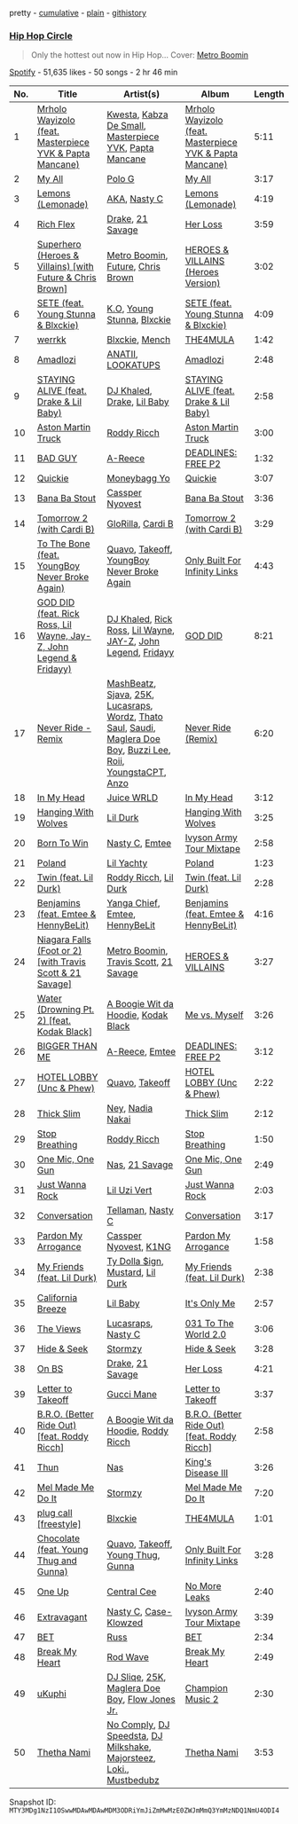 pretty - [cumulative](/playlists/cumulative/37i9dQZF1DWUoBHp4pr8cg.md) - [plain](/playlists/plain/37i9dQZF1DWUoBHp4pr8cg) - [githistory](https://github.githistory.xyz/mackorone/spotify-playlist-archive/blob/main/playlists/plain/37i9dQZF1DWUoBHp4pr8cg)

### [Hip Hop Circle](https://open.spotify.com/playlist/37i9dQZF1DWUoBHp4pr8cg)

> Only the hottest out now in Hip Hop..\. Cover: <a href="https://open.spotify.com/artist/0iEtIxbK0KxaSlF7G42ZOp?si=m9hn5NihQh\-KzEXHAAb8uA">Metro Boomin</a>

[Spotify](https://open.spotify.com/user/spotify) - 51,635 likes - 50 songs - 2 hr 46 min

| No. | Title | Artist(s) | Album | Length |
|---|---|---|---|---|
| 1 | [Mrholo Wayizolo \(feat\. Masterpiece YVK & Papta Mancane\)](https://open.spotify.com/track/7nEQ5vcdJDaQTWJO7ABpty) | [Kwesta](https://open.spotify.com/artist/3Px6IenueysHsgCQf9xFVr), [Kabza De Small](https://open.spotify.com/artist/1bNjWBFWsAAzZSR59lRdpR), [Masterpiece YVK](https://open.spotify.com/artist/5wVRDS1b9ZMXN6VKEl8f9b), [Papta Mancane](https://open.spotify.com/artist/6DoMDqCMf3ye9lGDsAm23D) | [Mrholo Wayizolo \(feat\. Masterpiece YVK & Papta Mancane\)](https://open.spotify.com/album/0otS0sJQFyp9MBFeis4WOW) | 5:11 |
| 2 | [My All](https://open.spotify.com/track/2UQ2oUbHiB8wWYCE42JX0k) | [Polo G](https://open.spotify.com/artist/6AgTAQt8XS6jRWi4sX7w49) | [My All](https://open.spotify.com/album/0TDPqwRP3NuPYnxm45BqPg) | 3:17 |
| 3 | [Lemons \(Lemonade\)](https://open.spotify.com/track/6PqdJb18ssWDcROvnsEqy6) | [AKA](https://open.spotify.com/artist/1QIghPIrXQQ22G1yNtAKFX), [Nasty C](https://open.spotify.com/artist/2gzWmhOZhDN6gXL49JW9qj) | [Lemons \(Lemonade\)](https://open.spotify.com/album/0u9KNTzXg6rpDm3AYEBiIQ) | 4:19 |
| 4 | [Rich Flex](https://open.spotify.com/track/1bDbXMyjaUIooNwFE9wn0N) | [Drake](https://open.spotify.com/artist/3TVXtAsR1Inumwj472S9r4), [21 Savage](https://open.spotify.com/artist/1URnnhqYAYcrqrcwql10ft) | [Her Loss](https://open.spotify.com/album/5MS3MvWHJ3lOZPLiMxzOU6) | 3:59 |
| 5 | [Superhero \(Heroes & Villains\) \[with Future & Chris Brown\]](https://open.spotify.com/track/1AJuDhb8wqV4gU5Ts6Htl5) | [Metro Boomin](https://open.spotify.com/artist/0iEtIxbK0KxaSlF7G42ZOp), [Future](https://open.spotify.com/artist/1RyvyyTE3xzB2ZywiAwp0i), [Chris Brown](https://open.spotify.com/artist/7bXgB6jMjp9ATFy66eO08Z) | [HEROES & VILLAINS \(Heroes Version\)](https://open.spotify.com/album/4o9NExZng35wpV7pLKvuW0) | 3:02 |
| 6 | [SETE \(feat\. Young Stunna & Blxckie\)](https://open.spotify.com/track/5mXZz0tXIToxu3HRohrdSK) | [K.O](https://open.spotify.com/artist/3ilw3NJXRWd153LIBsme1z), [Young Stunna](https://open.spotify.com/artist/6WQFTzqYHmh8Ph2X0L0QLQ), [Blxckie](https://open.spotify.com/artist/4pQcWzOMSmmz5DK6TqO2FL) | [SETE \(feat\. Young Stunna & Blxckie\)](https://open.spotify.com/album/7ceVgKif2FV49HL1u7qxlG) | 4:09 |
| 7 | [werrkk](https://open.spotify.com/track/7e9JRNhecXg0DMkjmk3Vlp) | [Blxckie](https://open.spotify.com/artist/4pQcWzOMSmmz5DK6TqO2FL), [Mench](https://open.spotify.com/artist/7zSLmuJsSUxBN1QS9Mz93L) | [THE4MULA](https://open.spotify.com/album/2BkyteWXQ5grWLtwoE7ezX) | 1:42 |
| 8 | [Amadlozi](https://open.spotify.com/track/4pHdZenBKRDOpredaVILeG) | [ANATII](https://open.spotify.com/artist/6dX1EJC9XFlM8Ql1wGHC55), [LOOKATUPS](https://open.spotify.com/artist/3Juf3knCVNci9CIpYraBER) | [Amadlozi](https://open.spotify.com/album/1wHEl0itEyhRHNDdIh0UCN) | 2:48 |
| 9 | [STAYING ALIVE \(feat\. Drake & Lil Baby\)](https://open.spotify.com/track/0g2Bbgy7P41pFjMWJuzsf4) | [DJ Khaled](https://open.spotify.com/artist/0QHgL1lAIqAw0HtD7YldmP), [Drake](https://open.spotify.com/artist/3TVXtAsR1Inumwj472S9r4), [Lil Baby](https://open.spotify.com/artist/5f7VJjfbwm532GiveGC0ZK) | [STAYING ALIVE \(feat\. Drake & Lil Baby\)](https://open.spotify.com/album/0oEsQwXJhNbbb8VT0xOMok) | 2:58 |
| 10 | [Aston Martin Truck](https://open.spotify.com/track/1KaRuTOGchQyTnrY3vWzfR) | [Roddy Ricch](https://open.spotify.com/artist/757aE44tKEUQEqRuT6GnEB) | [Aston Martin Truck](https://open.spotify.com/album/4Uv7QjKaAq1mFO7aYzk4Xc) | 3:00 |
| 11 | [BAD GUY](https://open.spotify.com/track/6wuIh8EH2MYLI5su3FZ935) | [A\-Reece](https://open.spotify.com/artist/5TirRF3azWV5OpyufcDCFP) | [DEADLINES: FREE P2](https://open.spotify.com/album/5DvFNfnvFyPLDZp5gQm8ir) | 1:32 |
| 12 | [Quickie](https://open.spotify.com/track/3084aAzars6DR26nCWO9Ep) | [Moneybagg Yo](https://open.spotify.com/artist/3tJoFztHeIJkJWMrx0td2f) | [Quickie](https://open.spotify.com/album/1hcA90r3ikdVN4ylEz204T) | 3:07 |
| 13 | [Bana Ba Stout](https://open.spotify.com/track/4MjEV4Bdj36rHJj8zCMz13) | [Cassper Nyovest](https://open.spotify.com/artist/18CJ8k3h2Rggioow01dlwP) | [Bana Ba Stout](https://open.spotify.com/album/4f2TYrLKf5vJu5gcSCCF82) | 3:36 |
| 14 | [Tomorrow 2 \(with Cardi B\)](https://open.spotify.com/track/7KXVIAuw3m2hxZanrpSXS3) | [GloRilla](https://open.spotify.com/artist/2qoQgPAilErOKCwE2Y8wOG), [Cardi B](https://open.spotify.com/artist/4kYSro6naA4h99UJvo89HB) | [Tomorrow 2 \(with Cardi B\)](https://open.spotify.com/album/5o1xUBd8aM7qFhjlBXiIpb) | 3:29 |
| 15 | [To The Bone \(feat\. YoungBoy Never Broke Again\)](https://open.spotify.com/track/4wRJHXHDJnKSPr9IVn0BFR) | [Quavo](https://open.spotify.com/artist/0VRj0yCOv2FXJNP47XQnx5), [Takeoff](https://open.spotify.com/artist/3EW0kQ1skZiK1NHg3Spt9J), [YoungBoy Never Broke Again](https://open.spotify.com/artist/7wlFDEWiM5OoIAt8RSli8b) | [Only Built For Infinity Links](https://open.spotify.com/album/59hIIDzaPSH5O3QSz4zX0t) | 4:43 |
| 16 | [GOD DID \(feat\. Rick Ross, Lil Wayne, Jay\-Z, John Legend & Fridayy\)](https://open.spotify.com/track/2sOj9vyd6yiss9W1IK6chU) | [DJ Khaled](https://open.spotify.com/artist/0QHgL1lAIqAw0HtD7YldmP), [Rick Ross](https://open.spotify.com/artist/1sBkRIssrMs1AbVkOJbc7a), [Lil Wayne](https://open.spotify.com/artist/55Aa2cqylxrFIXC767Z865), [JAY\-Z](https://open.spotify.com/artist/3nFkdlSjzX9mRTtwJOzDYB), [John Legend](https://open.spotify.com/artist/5y2Xq6xcjJb2jVM54GHK3t), [Fridayy](https://open.spotify.com/artist/7sP4SQ0WY6jfps1I19Ot7i) | [GOD DID](https://open.spotify.com/album/6NuGZnOc88LcZpEkJIbO50) | 8:21 |
| 17 | [Never Ride \- Remix](https://open.spotify.com/track/1q88oYGqJzfDp250KGrdKs) | [MashBeatz](https://open.spotify.com/artist/4NJo7JbXHgcLiitBFtWras), [Sjava](https://open.spotify.com/artist/4RfOLIFy2xEmlWzXEVmLJn), [25K](https://open.spotify.com/artist/2mIr9ReJuFyuWJvSQ2nWM9), [Lucasraps](https://open.spotify.com/artist/4MakWUvM6GZhwTKsTA6AAT), [Wordz](https://open.spotify.com/artist/7IPFplrxamAhezF49BeCsQ), [Thato Saul](https://open.spotify.com/artist/0R6GDPZ2Hrn2lF4svYJRkn), [Saudi](https://open.spotify.com/artist/37Qsf5KCKljH7mL134xp4k), [Maglera Doe Boy](https://open.spotify.com/artist/1UXX0jyiEJK15VdkmzYD9L), [Buzzi Lee](https://open.spotify.com/artist/5uq7zsfkgABEDUgJZzGZNR), [Roii](https://open.spotify.com/artist/41gfl52tujTmBB2q2gqRyv), [YoungstaCPT](https://open.spotify.com/artist/3QYKq7aMSiAu6gvfwNNFsv), [Anzo](https://open.spotify.com/artist/0mXjRSmbTBBoufMmTKuGmv) | [Never Ride \(Remix\)](https://open.spotify.com/album/4EvIO5CA6NcVfdRwKlrLGs) | 6:20 |
| 18 | [In My Head](https://open.spotify.com/track/2RJAKIw6nIkgZVsAIKhmqz) | [Juice WRLD](https://open.spotify.com/artist/4MCBfE4596Uoi2O4DtmEMz) | [In My Head](https://open.spotify.com/album/4I00tpvL54vnWy49vH5fRK) | 3:12 |
| 19 | [Hanging With Wolves](https://open.spotify.com/track/1a7tOEheXeaSNathZW4Gzk) | [Lil Durk](https://open.spotify.com/artist/3hcs9uc56yIGFCSy9leWe7) | [Hanging With Wolves](https://open.spotify.com/album/31ItlZnLUC9S5wChTbE8Ew) | 3:25 |
| 20 | [Born To Win](https://open.spotify.com/track/0wau3pD9eDZQRBzg0J3LkE) | [Nasty C](https://open.spotify.com/artist/2gzWmhOZhDN6gXL49JW9qj), [Emtee](https://open.spotify.com/artist/6U3gCOvxVWKBxXItqp3mdr) | [Ivyson Army Tour Mixtape](https://open.spotify.com/album/0K1Kj60U6juaomxBtPoaS4) | 2:58 |
| 21 | [Poland](https://open.spotify.com/track/74loibzxXRL875X20kenvk) | [Lil Yachty](https://open.spotify.com/artist/6icQOAFXDZKsumw3YXyusw) | [Poland](https://open.spotify.com/album/5LZiWbqOpj6g8uxSHch12S) | 1:23 |
| 22 | [Twin \(feat\. Lil Durk\)](https://open.spotify.com/track/5B40Td13cDQ4adeAiLf8Z4) | [Roddy Ricch](https://open.spotify.com/artist/757aE44tKEUQEqRuT6GnEB), [Lil Durk](https://open.spotify.com/artist/3hcs9uc56yIGFCSy9leWe7) | [Twin \(feat\. Lil Durk\)](https://open.spotify.com/album/7IdlBOwOeXlriuPRozrkKz) | 2:28 |
| 23 | [Benjamins \(feat\. Emtee & HennyBeLit\)](https://open.spotify.com/track/1vv7MgQQpK5PCu6F5MQ3Oo) | [Yanga Chief](https://open.spotify.com/artist/30WlMKuvwN6RrMeLARZeqk), [Emtee](https://open.spotify.com/artist/6U3gCOvxVWKBxXItqp3mdr), [HennyBeLit](https://open.spotify.com/artist/4W0PFiZptAwa8wZ3MsIINI) | [Benjamins \(feat\. Emtee & HennyBeLit\)](https://open.spotify.com/album/05ZI6xGPJdKnSPdJFM3M7x) | 4:16 |
| 24 | [Niagara Falls \(Foot or 2\) \[with Travis Scott & 21 Savage\]](https://open.spotify.com/track/4WuOWVnAqvEQxgSRrspBgt) | [Metro Boomin](https://open.spotify.com/artist/0iEtIxbK0KxaSlF7G42ZOp), [Travis Scott](https://open.spotify.com/artist/0Y5tJX1MQlPlqiwlOH1tJY), [21 Savage](https://open.spotify.com/artist/1URnnhqYAYcrqrcwql10ft) | [HEROES & VILLAINS](https://open.spotify.com/album/7txGsnDSqVMoRl6RQ9XyZP) | 3:27 |
| 25 | [Water \(Drowning Pt\. 2\) \[feat\. Kodak Black\]](https://open.spotify.com/track/6yDPFrHZLQbQa9Itd2J4Gp) | [A Boogie Wit da Hoodie](https://open.spotify.com/artist/31W5EY0aAly4Qieq6OFu6I), [Kodak Black](https://open.spotify.com/artist/46SHBwWsqBkxI7EeeBEQG7) | [Me vs\. Myself](https://open.spotify.com/album/2iKQjWWBysdCf52lSiwA03) | 3:26 |
| 26 | [BIGGER THAN ME](https://open.spotify.com/track/2T8zFhRIoj0v4sD9YoZDW8) | [A\-Reece](https://open.spotify.com/artist/5TirRF3azWV5OpyufcDCFP), [Emtee](https://open.spotify.com/artist/6U3gCOvxVWKBxXItqp3mdr) | [DEADLINES: FREE P2](https://open.spotify.com/album/5DvFNfnvFyPLDZp5gQm8ir) | 3:12 |
| 27 | [HOTEL LOBBY \(Unc & Phew\)](https://open.spotify.com/track/0QNNd0qMCDbraS1nQPg3aA) | [Quavo](https://open.spotify.com/artist/0VRj0yCOv2FXJNP47XQnx5), [Takeoff](https://open.spotify.com/artist/3EW0kQ1skZiK1NHg3Spt9J) | [HOTEL LOBBY \(Unc & Phew\)](https://open.spotify.com/album/0zWZX428gMb9vSBUMRdDiy) | 2:22 |
| 28 | [Thick Slim](https://open.spotify.com/track/2w1hYUkNR6j5CvxmNpwTgi) | [Ney](https://open.spotify.com/artist/67KPAwywwB3tMXvmNJXPeL), [Nadia Nakai](https://open.spotify.com/artist/4J1EvxzABwLaJP4NmOqV8r) | [Thick Slim](https://open.spotify.com/album/6WEZcTDnJU20YkwHy0LdVZ) | 2:12 |
| 29 | [Stop Breathing](https://open.spotify.com/track/6mM8gri8d2abYYomjOV4ut) | [Roddy Ricch](https://open.spotify.com/artist/757aE44tKEUQEqRuT6GnEB) | [Stop Breathing](https://open.spotify.com/album/1nP2b8dTaVUvvAOyRbDoBe) | 1:50 |
| 30 | [One Mic, One Gun](https://open.spotify.com/track/7CpXFEjLntpr4GdOhTtFEv) | [Nas](https://open.spotify.com/artist/20qISvAhX20dpIbOOzGK3q), [21 Savage](https://open.spotify.com/artist/1URnnhqYAYcrqrcwql10ft) | [One Mic, One Gun](https://open.spotify.com/album/2K2es8pRFX0kOaEdXZZgMl) | 2:49 |
| 31 | [Just Wanna Rock](https://open.spotify.com/track/4FyesJzVpA39hbYvcseO2d) | [Lil Uzi Vert](https://open.spotify.com/artist/4O15NlyKLIASxsJ0PrXPfz) | [Just Wanna Rock](https://open.spotify.com/album/2FD6g8bXEn2uQMYbeqqoCg) | 2:03 |
| 32 | [Conversation](https://open.spotify.com/track/4ixbpNx9vWAOcGpsyL7ZkD) | [Tellaman](https://open.spotify.com/artist/6DqJA9OuRcwPNk76q0cOEW), [Nasty C](https://open.spotify.com/artist/2gzWmhOZhDN6gXL49JW9qj) | [Conversation](https://open.spotify.com/album/1cxhz5Jd9G2j3IHYKDaGaO) | 3:17 |
| 33 | [Pardon My Arrogance](https://open.spotify.com/track/5lSqaq9zJN90ut2JOoddUW) | [Cassper Nyovest](https://open.spotify.com/artist/18CJ8k3h2Rggioow01dlwP), [K1NG](https://open.spotify.com/artist/4VHLPOtj6jnjbe9kIxFHA9) | [Pardon My Arrogance](https://open.spotify.com/album/2690tz6XKjQtcF1WjNNDJW) | 1:58 |
| 34 | [My Friends \(feat\. Lil Durk\)](https://open.spotify.com/track/0wTTf3msjDJ8NcZGTmQJQV) | [Ty Dolla $ign](https://open.spotify.com/artist/7c0XG5cIJTrrAgEC3ULPiq), [Mustard](https://open.spotify.com/artist/0YinUQ50QDB7ZxSCLyQ40k), [Lil Durk](https://open.spotify.com/artist/3hcs9uc56yIGFCSy9leWe7) | [My Friends \(feat\. Lil Durk\)](https://open.spotify.com/album/2clsCCVAKCSc7PcwJ7uFLW) | 2:38 |
| 35 | [California Breeze](https://open.spotify.com/track/6ug9fUi5oLLgQgOF1G8WkM) | [Lil Baby](https://open.spotify.com/artist/5f7VJjfbwm532GiveGC0ZK) | [It's Only Me](https://open.spotify.com/album/0FYvMdfTfYJxnJnKs1wDb0) | 2:57 |
| 36 | [The Views](https://open.spotify.com/track/5XE6dTAtEqrHp0NRCjuPui) | [Lucasraps](https://open.spotify.com/artist/4MakWUvM6GZhwTKsTA6AAT), [Nasty C](https://open.spotify.com/artist/2gzWmhOZhDN6gXL49JW9qj) | [031 To The World 2.0](https://open.spotify.com/album/1rFKpOUsG1tWjGyHgYp3rH) | 3:06 |
| 37 | [Hide & Seek](https://open.spotify.com/track/7cFPWLFiE60sdgzPsyydUJ) | [Stormzy](https://open.spotify.com/artist/2SrSdSvpminqmStGELCSNd) | [Hide & Seek](https://open.spotify.com/album/1PTZnwfkh9YQUJLSdBOvFe) | 3:28 |
| 38 | [On BS](https://open.spotify.com/track/34tz0eDhGuFErIuW3q4mPX) | [Drake](https://open.spotify.com/artist/3TVXtAsR1Inumwj472S9r4), [21 Savage](https://open.spotify.com/artist/1URnnhqYAYcrqrcwql10ft) | [Her Loss](https://open.spotify.com/album/5MS3MvWHJ3lOZPLiMxzOU6) | 4:21 |
| 39 | [Letter to Takeoff](https://open.spotify.com/track/7B09THlbQE2RndpgXeXQYE) | [Gucci Mane](https://open.spotify.com/artist/13y7CgLHjMVRMDqxdx0Xdo) | [Letter to Takeoff](https://open.spotify.com/album/4yrzsGF0xjnXP5oWNvMNqX) | 3:37 |
| 40 | [B.R.O\. \(Better Ride Out\) \[feat\. Roddy Ricch\]](https://open.spotify.com/track/23pGZ6n6Xd3yV7qK4xw7dx) | [A Boogie Wit da Hoodie](https://open.spotify.com/artist/31W5EY0aAly4Qieq6OFu6I), [Roddy Ricch](https://open.spotify.com/artist/757aE44tKEUQEqRuT6GnEB) | [B.R.O\. \(Better Ride Out\) \[feat\. Roddy Ricch\]](https://open.spotify.com/album/0tk8XMpaIuk587IlC8aIfP) | 2:58 |
| 41 | [Thun](https://open.spotify.com/track/6tSemeCMDHYp5gqmKDJcn2) | [Nas](https://open.spotify.com/artist/20qISvAhX20dpIbOOzGK3q) | [King's Disease III](https://open.spotify.com/album/3vQuGKQJMfdXmkjRKqUesk) | 3:26 |
| 42 | [Mel Made Me Do It](https://open.spotify.com/track/3y8xPhq9Ho1hCEMIE9DvZe) | [Stormzy](https://open.spotify.com/artist/2SrSdSvpminqmStGELCSNd) | [Mel Made Me Do It](https://open.spotify.com/album/2qB4PkpoOUuvLXPzckmYdw) | 7:20 |
| 43 | [plug call \[freestyle\]](https://open.spotify.com/track/7txdJp6dC3U7P4FSxzOOYV) | [Blxckie](https://open.spotify.com/artist/4pQcWzOMSmmz5DK6TqO2FL) | [THE4MULA](https://open.spotify.com/album/2BkyteWXQ5grWLtwoE7ezX) | 1:01 |
| 44 | [Chocolate \(feat\. Young Thug and Gunna\)](https://open.spotify.com/track/6PvHZ5vVjUhngh0t3pIsPc) | [Quavo](https://open.spotify.com/artist/0VRj0yCOv2FXJNP47XQnx5), [Takeoff](https://open.spotify.com/artist/3EW0kQ1skZiK1NHg3Spt9J), [Young Thug](https://open.spotify.com/artist/50co4Is1HCEo8bhOyUWKpn), [Gunna](https://open.spotify.com/artist/2hlmm7s2ICUX0LVIhVFlZQ) | [Only Built For Infinity Links](https://open.spotify.com/album/59hIIDzaPSH5O3QSz4zX0t) | 3:28 |
| 45 | [One Up](https://open.spotify.com/track/6R6ZS5HYH4RdXkjEwEJO5R) | [Central Cee](https://open.spotify.com/artist/5H4yInM5zmHqpKIoMNAx4r) | [No More Leaks](https://open.spotify.com/album/1HTdVIlFgO8o2Oby5rdXs0) | 2:40 |
| 46 | [Extravagant](https://open.spotify.com/track/2s2OJc3jYCGPIkA2nWkkn0) | [Nasty C](https://open.spotify.com/artist/2gzWmhOZhDN6gXL49JW9qj), [Case\-Klowzed](https://open.spotify.com/artist/7gVgCsUONh0i70WAvyOlkG) | [Ivyson Army Tour Mixtape](https://open.spotify.com/album/0K1Kj60U6juaomxBtPoaS4) | 3:39 |
| 47 | [BET](https://open.spotify.com/track/3TJTvFCoVZaWWTRuaIPkMl) | [Russ](https://open.spotify.com/artist/1z7b1Pr1rSlvWRzsW3HOrS) | [BET](https://open.spotify.com/album/3LSep2wdPolkSYoB1QB7IV) | 2:34 |
| 48 | [Break My Heart](https://open.spotify.com/track/13VvjrXWYzG9lWViL8Y9vM) | [Rod Wave](https://open.spotify.com/artist/45TgXXqMDdF8BkjA83OM7z) | [Break My Heart](https://open.spotify.com/album/73wpA6cBZPGR7MFFLet4xz) | 2:49 |
| 49 | [uKuphi](https://open.spotify.com/track/1fzhy3XEQEXUYff6jvbf40) | [DJ Sliqe](https://open.spotify.com/artist/1q4Av58diNwZtD01vPUoH5), [25K](https://open.spotify.com/artist/2mIr9ReJuFyuWJvSQ2nWM9), [Maglera Doe Boy](https://open.spotify.com/artist/1UXX0jyiEJK15VdkmzYD9L), [Flow Jones Jr.](https://open.spotify.com/artist/16lC2NTx9Dj12PsgOzraQa) | [Champion Music 2](https://open.spotify.com/album/0Z4cLn4fZtEJ2psku88wNx) | 2:30 |
| 50 | [Thetha Nami](https://open.spotify.com/track/7f9XO1APC9O2o0CSOCcqMJ) | [No Comply](https://open.spotify.com/artist/3KZHzrzPWoBR2Osu6SI6Vy), [DJ Speedsta](https://open.spotify.com/artist/3sNkVGehC2a2YkD346mk87), [DJ Milkshake](https://open.spotify.com/artist/5WFgLQUnTlt30OkZ33al7a), [Majorsteez](https://open.spotify.com/artist/2QNYVS9uCpV8VeJ3HL7v87), [Loki.](https://open.spotify.com/artist/3f9z8pU96fneXqFTsD9FjD), [Mustbedubz](https://open.spotify.com/artist/5mgakxehZfMH23hQRLcy9p) | [Thetha Nami](https://open.spotify.com/album/05tI4GYoVsLhwMEf5YsJ2K) | 3:53 |

Snapshot ID: `MTY3MDg1NzI1OSwwMDAwMDAwMDM3ODRiYmJiZmMwMzE0ZWJmMmQ3YmMzNDQ1NmU4ODI4`
